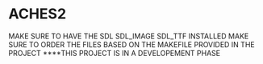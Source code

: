 # ACHES2
MAKE SURE TO HAVE THE SDL SDL_IMAGE SDL_TTF INSTALLED 
MAKE SURE TO ORDER THE FILES BASED ON THE MAKEFILE PROVIDED IN THE PROJECT
****THIS PROJECT IS IN A DEVELOPEMENT PHASE
